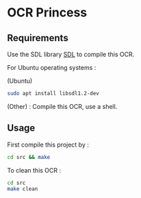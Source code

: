 # OCR Princess

## Requirements

Use the SDL library [SDL](https://www.libsdl.org/) to compile this OCR.

For Ubuntu operating systems :

(Ubuntu)
```bash
sudo apt install libsdl1.2-dev
```
(Other) :
Compile this OCR, use a shell.

## Usage

First compile this project by :

```sh
cd src && make
```

To clean this OCR :
```sh
cd src
make clean
```

